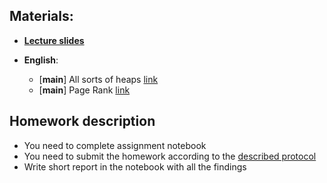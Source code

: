## Materials:
* [__Lecture slides__](https://github.com/Aelphy/ISC2019/tree/fall2019/week4/Lecture.pdf)

* __English__:
  * [__main__] All sorts of heaps [link](https://www.geeksforgeeks.org/heap-data-structure/)
  * [__main__] Page Rank [link](http://www.cs.cmu.edu/~elaw/pagerank.pdf)

## Homework description
* You need to complete assignment notebook
* You need to submit the homework according to the [described protocol](https://github.com/Aelphy/ISC2019/wiki/Homeworks-and-grading-(ETHZ-and-UZH))
* Write short report in the notebook with all the findings
